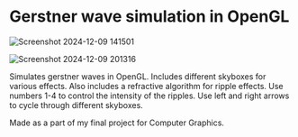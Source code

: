 # Gerstner wave simulation in OpenGL

![Screenshot 2024-12-09 141501](https://github.com/user-attachments/assets/99c97222-d52d-4684-870b-85df1424b448)

![Screenshot 2024-12-09 201316](https://github.com/user-attachments/assets/ae115efa-cf6b-4589-87b7-273930efa2dd)

Simulates gerstner waves in OpenGL. Includes different skyboxes for various effects. Also includes a refractive algorithm for ripple effects.
Use numbers 1-4 to control the intensity of the ripples. Use left and right arrows to cycle through different skyboxes.

Made as a part of my final project for Computer Graphics.

